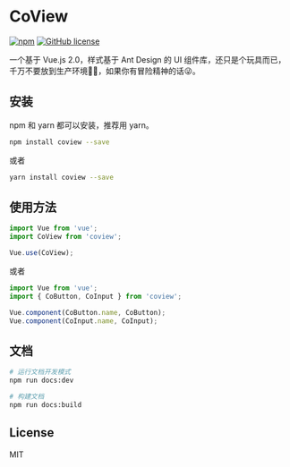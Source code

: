 # CoView

[![npm](https://img.shields.io/npm/v/coview.svg)](https://www.npmjs.com/package/coview)
[![GitHub license](https://img.shields.io/github/license/gxmari007/coview.svg)](https://github.com/gxmari007/coview/blob/master/LICENSE)

一个基于 Vue.js 2.0，样式基于 Ant Design 的 UI 组件库，还只是个玩具而已，千万不要放到生产环境:no_good_woman:，如果你有冒险精神的话:stuck_out_tongue_winking_eye:。

## 安装

npm 和 yarn 都可以安装，推荐用 yarn。

```sh
npm install coview --save
```

或者

```sh
yarn install coview --save
```

## 使用方法

```javascript
import Vue from 'vue';
import CoView from 'coview';

Vue.use(CoView);
```

或者

````javascript
import Vue from 'vue';
import { CoButton, CoInput } from 'coview';

Vue.component(CoButton.name, CoButton);
Vue.component(CoInput.name, CoInput);
````

## 文档

```sh
# 运行文档开发模式
npm run docs:dev

# 构建文档
npm run docs:build
```

## License

MIT
